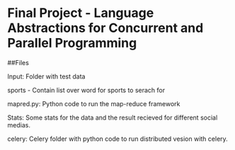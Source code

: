 # Final Project - Language Abstractions for Concurrent and Parallel Programming

##Files

Input: Folder with test data

sports - Contain list over word for sports to serach for

mapred.py: Python code to run the map-reduce framework

Stats: Some stats for the data and the result recieved for different social medias.

celery: Celery folder with python code to run distributed vesion with celery.
